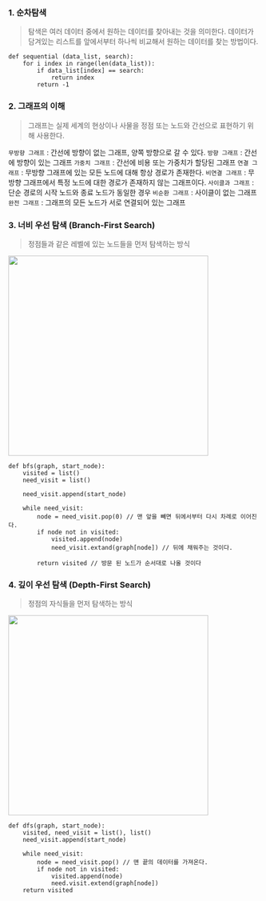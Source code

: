 ### 1. 순차탐색

> 탐색은 여러 데이터 중에서 원하는 데이터를 찾아내는 것을 의미한다. 데이터가 담겨있는 리스트를 앞에서부터 하나씩 비교해서 원하는 데이터를 찾는 방법이다.

```
def sequential (data_list, search):
	for i index in range(len(data_list)):
		if data_list[index] == search:
			return index
		return -1
```



### 2. 그래프의 이해

> 그래프는 실제 세계의 현상이나 사물을 정점 또는 노드와 간선으로 표현하기 위해 사용한다.

`무방향 그래프` : 간선에 방향이 없는 그래프, 양쪽 방향으로 갈 수 있다. 
`방향 그래프` : 간선에 방향이 있는 그래프
`가중치 그래프` : 간선에 비용 또는 가중치가 할당된 그래프 
`연결 그래프`  : 무방향 그래프에 있는 모든 노드에 대해 항상 경로가 존재한다.
`비연결 그래프` : 무방향 그래프에서 특정 노드에 대한 경로가 존재하지 않는 그래프이다.
`사이클과 그래프` : 단순 경로의 시작 노드와 종료 노드가 동일한 경우 
`비순환 그래프` : 사이클이 없는 그래프 
`완전 그래프` : 그래프의 모든 노드가 서로 연결되어 있는 그래프



### 3. 너비 우선 탐색 (Branch-First Search)

>  정점들과 같은 레벨에 있는 노드들을 먼저 탐색하는 방식

<img src="image-20210204001647389](/Users/jaeeunlim/Library/Application Support/typora-user-images/image-20210204001647389.png" width=400>

```
def bfs(graph, start_node):
	visited = list()
	need_visit = list()
	
	need_visit.append(start_node)
	
	while need_visit:
		node = need_visit.pop(0) // 맨 앞을 빼면 뒤에서부터 다시 차례로 이어진다.
		if node not in visited:
			visited.append(node)
			need_visit.extand(graph[node]) // 뒤에 채워주는 것이다.
		
		return visited // 방문 된 노드가 순서대로 나올 것이다
```



### 4. 깊이 우선 탐색 (Depth-First Search)

> 정점의 자식들을 먼저 탐색하는 방식

<img src="image-20210204001709886](/Users/jaeeunlim/Library/Application Support/typora-user-images/image-20210204001709886.png" width=400>

```
def dfs(graph, start_node):
	visited, need_visit = list(), list()
	need_visit.append(start_node)
	
	while need_visit:
		node = need_visit.pop() // 맨 끝의 데이터를 가져온다.
		if node not in visited:
			visited.append(node)
			need.visit.extend(graph[node])
	return visited
```





